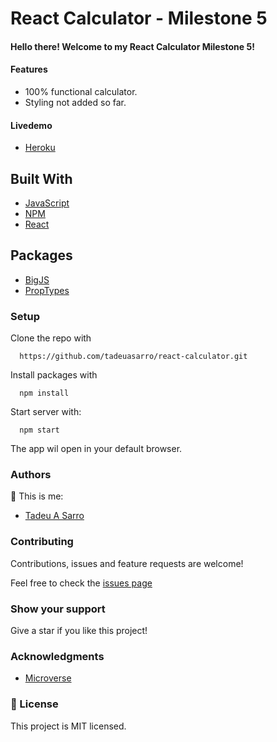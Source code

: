 # React Calculator - Milestone 5

#### Hello there! Welcome to my React Calculator Milestone 5!

#### Features
- 100% functional calculator.
- Styling not added so far.

#### Livedemo

- [Heroku](https://tadeuasarro-react.herokuapp.com/)

## Built With

- [JavaScript](https://www.javascript.com/)
- [NPM](https://www.npmjs.com/)
- [React](https://reactjs.org/)

## Packages
- [BigJS](https://github.com/MikeMcl/big.js/)
- [PropTypes](https://www.npmjs.com/package/prop-types)

### Setup

Clone the repo with

```
  https://github.com/tadeuasarro/react-calculator.git
```

Install packages with

```
  npm install
```

Start server with:

```
  npm start
```

The app wil open in your default browser.

### Authors

👤 This is me:

- [Tadeu A Sarro](https://tadeuasarro.me)

### Contributing

Contributions, issues and feature requests are welcome!

Feel free to check the [issues page](https://github.com/tadeuasarro/react-calculator/issues)

### Show your support

Give a star if you like this project!

### Acknowledgments

- [Microverse](https://www.microverse.org/)

### 📝 License

This project is MIT licensed.